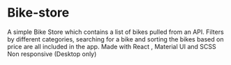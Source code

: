 # Bike-store
A simple Bike Store which contains a list of bikes pulled from an API. Filters by different categories, searching for a bike and sorting the bikes based on price are all included in the app. Made with React , Material UI and SCSS
Non responsive (Desktop only)
